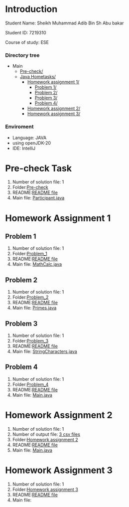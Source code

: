 # Introduction
Student Name:  Sheikh Muhammad Adib Bin Sh Abu bakar 

Student ID:    7219310

Course of study: ESE

### Directory tree
* Main
  * [Pre-check/](./Pre-check)
  * [Java Hometasks/](./Java%20Hometasks)
      * [Homework assignment 1/](./Java%20Hometasks/Homework%20assignment%201)
        * [Problem 1/](./Java%20Hometasks/Homework_assignment_1/Problem_1)
        * [Problem 2/](./Java%20Hometasks/Homework_assignment_1/Problem_2)
        * [Problem 3/](./Java%20Hometasks/Homework_assignment_1/Problem_3)
        * [Problem 4/](./Java%20Hometasks/Homework_assignment_1/Problem_4)
      * [Homework assignment 2/](./Java%20Hometasks/Homework_assignment_2)
      * [Homework assignment 3/](./Java%20Hometasks/Homework_assignment_3)
   
### Enviroment
- Language: JAVA
- using openJDK-20
- IDE: IntelliJ
   
# Pre-check Task
1. Number of solution file: 1
2. Folder:[Pre-check](./Pre-check)
3. README:[README file](./Pre-check/README.md)
4. Main file: [Participant.java](./Pre-check/src/Participant.java)
   

# Homework Assignment 1
## Problem 1
1. Number of solution file: 1
2. Folder:[Problem_1](./Java%20Hometasks/Homework_assignment_1/Problem_1)
3. README:[README file](./Java%20Hometasks/Homework_assignment_1/Problem_1/README.md)
4. Main file: [MathCalc.java](./Java%20Hometasks/Homework_assignment_1/Problem_1/src/MathCalc.java)


## Problem 2
1. Number of solution file: 1
2. Folder:[Problem_2](./Java%20Hometasks/Homework_assignment_1/Problem_2)
3. README:[README file](./Java%20Hometasks/Homework_assignment_1/Problem_2/README.md)
4. Main file: [Primes.java](./Java%20Hometasks/Homework_assignment_1/Problem_2/src/Primes.java)


## Problem 3
1. Number of solution file: 1
2. Folder:[Problem_3](./Java%20Hometasks/Homework_assignment_1/Problem_3)
3. README:[README file](./Java%20Hometasks/Homework_assignment_1/Problem_3/README.md)
4. Main file: [StringCharacters.java](./Java%20Hometasks/Homework_assignment_1/Problem_3/src/StringCharacters.java)

## Problem 4
1. Number of solution file: 1
2. Folder:[Problem_4](./Java%20Hometasks/Homework_assignment_1/Problem_4)
3. README:[README file](./Java%20Hometasks/Homework_assignment_1/Problem_4/README.md)
4. Main file: [Main.java](./Java%20Hometasks/Homework_assignment_1/Problem_4/src/Main.java)

# Homework Assignment 2
1. Number of solution file: 1
2. Number of output file: [3 csv files](./Java%20Hometasks/Homework_assignment_2)
3. Folder:[Homework assignment 2](./Java%20Hometasks/Homework_assignment_2)
4. README:[README file](./Java%20Hometasks/Homework_assignment_2/README.md)
5. Main file: [Main.java](./Java%20Hometasks/Homework_assignment_2/src/Main.java)

# Homework Assignment 3
1. Number of solution file: 1
3. Folder:[Homework assignment 3](./Java%20Hometasks/Homework_assignment_3)
4. README:[README file](./Java%20Hometasks/Homework_assignment_3/README.md)
5. Main file: 





   



